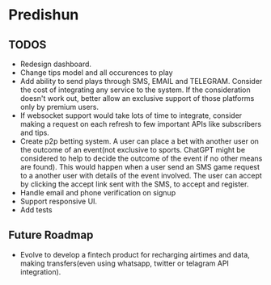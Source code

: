 # Predishun




## TODOS
- Redesign dashboard.
- Change tips model and all occurences to play
- Add ability to send plays through SMS, EMAIL and TELEGRAM. Consider the cost of integrating any service to the system. If the consideration doesn't work out, better allow an exclusive support of those platforms only by premium users.
- If websocket support would take lots of time to integrate, consider making a request on each refresh to few important APIs like subscribers and tips.
- Create p2p betting system. A user can place a bet with another user on the outcome of an event(not exclusive to sports. ChatGPT might be considered to help to decide the outcome of the event if no other means are found). This would happen when a user send an SMS game request to a another user with details of the event involved. The user can accept by clicking the accept link sent with the SMS, to accept and register.
- Handle email and phone verification on signup
- Support responsive UI.
- Add tests



## Future Roadmap
- Evolve to develop a fintech product for recharging airtimes and data, making transfers(even using whatsapp, twitter or telagram API integration).
